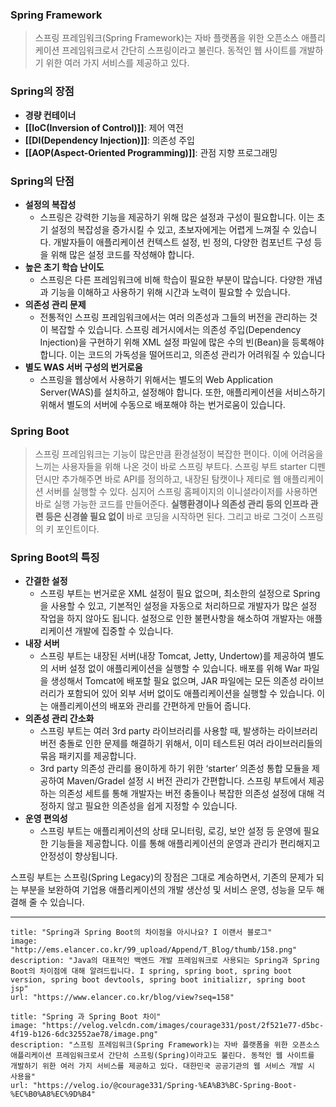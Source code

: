 ### Spring Framework
>스프링 프레임워크(Spring Framework)는 자바 플랫폼을 위한 오픈소스 애플리케이션 프레임워크로서 간단히 스프링이라고 불린다.
>동적인 웹 사이트를 개발하기 위한 여러 가지 서비스를 제공하고 있다.

### Spring의 장점
- **경량 컨테이너**
- **[[IoC(Inversion of Control)]]**: 제어 역전
- **[[DI(Dependency Injection)]]**: 의존성 주입
- **[[AOP(Aspect-Oriented Programming)]]**: 관점 지향 프로그래밍

### Spring의 단점
- **설정의 복잡성**
	- 스프링은 강력한 기능을 제공하기 위해 많은 설정과 구성이 필요합니다. 이는 초기 설정의 복잡성을 증가시킬 수 있고, 초보자에게는 어렵게 느껴질 수 있습니다. 개발자들이 애플리케이션 컨텍스트 설정, 빈 정의, 다양한 컴포넌트 구성 등을 위해 많은 설정 코드를 작성해야 합니다.
- **높은 초기 학습 난이도**
	- 스프링은 다른 프레임워크에 비해 학습이 필요한 부분이 많습니다. 다양한 개념과 기능을 이해하고 사용하기 위해 시간과 노력이 필요할 수 있습니다.
- **의존성 관리 문제**
	- 전통적인 스프링 프레임워크에서는 여러 의존성과 그들의 버전을 관리하는 것이 복잡할 수 있습니다. 스프링 레거시에서는 의존성 주입(Dependency Injection)을 구현하기 위해 XML 설정 파일에 많은 수의 빈(Bean)을 등록해야 합니다. 이는 코드의 가독성을 떨어뜨리고, 의존성 관리가 어려워질 수 있습니다
- **별도 WAS 서버 구성의 번거로움**
	- 스프링을 웹상에서 사용하기 위해서는 별도의 Web Application Server(WAS)를 설치하고, 설정해야 합니다. 또한, 애플리케이션을 서비스하기 위해서 별도의 서버에 수동으로 배포해야 하는 번거로움이 있습니다.
### Spring Boot
>스프링 프레임워크는 기능이 많은만큼 환경설정이 복잡한 편이다. 이에 어려움을 느끼는 사용자들을 위해 나온 것이 바로 스프링 부트다.
>스프링 부트 starter 디펜던시만 추가해주면 바로 API를 정의하고, 내장된 탐캣이나 제티로 웹 애플리케이션 서버를 실행할 수 있다. 심지어 스프링 홈페이지의 이니셜라이저를 사용하면 바로 실행 가능한 코드를 만들어준다. **실행환경이나 의존성 관리 등의 인프라 관련 등은 신경쓸 필요 없이** 바로 코딩을 시작하면 된다. 그리고 바로 그것이 스프링의 키 포인트이다.
### Spring Boot의 특징
- **간결한 설정**
	- 스프링 부트는 번거로운 XML 설정이 필요 없으며, 최소한의 설정으로 Spring을 사용할 수 있고, 기본적인 설정을 자동으로 처리하므로 개발자가 많은 설정 작업을 하지 않아도 됩니다. 설정으로 인한 불편사항을 해소하여 개발자는 애플리케이션 개발에 집중할 수 있습니다.
- **내장 서버**
	- 스프링 부트는 내장된 서버(내장 Tomcat, Jetty, Undertow)를 제공하여 별도의 서버 설정 없이 애플리케이션을 실행할 수 있습니다. 배포를 위해 War 파일을 생성해서 Tomcat에 배포할 필요 없으며, JAR 파일에는 모든 의존성 라이브러리가 포함되어 있어 외부 서버 없이도 애플리케이션을 실행할 수 있습니다. 이는 애플리케이션의 배포와 관리를 간편하게 만들어 줍니다.
- **의존성 관리 간소화**
	- 스프링 부트는 여러 3rd party 라이브러리를 사용할 때, 발생하는 라이브러리 버전 충돌로 인한 문제를 해결하기 위해서, 이미 테스트된 여러 라이브러리들의 묶음 패키지를 제공합니다. 
	- 3rd party 의존성 관리를 용이하게 하기 위한 ‘starter’ 의존성 통합 모듈을 제공하여 Maven/Gradel 설정 시 버전 관리가 간편합니다. 스프링 부트에서 제공하는 의존성 세트를 통해 개발자는 버전 충돌이나 복잡한 의존성 설정에 대해 걱정하지 않고 필요한 의존성을 쉽게 지정할 수 있습니다.
- **운영 편의성**
	- 스프링 부트는 애플리케이션의 상태 모니터링, 로깅, 보안 설정 등 운영에 필요한 기능들을 제공합니다. 이를 통해 애플리케이션의 운영과 관리가 편리해지고 안정성이 향상됩니다.

스프링 부트는 스프링(Spring Legacy)의 장점은 그대로 계승하면서, 기존의 문제가 되는 부분을 보완하여 기업용 애플리케이션의 개발 생산성 및 서비스 운영, 성능을 모두 해결해 줄 수 있습니다.

---
```embed
title: "Spring과 Spring Boot의 차이점을 아시나요? I 이랜서 블로그"
image: "http://ems.elancer.co.kr/99_upload/Append/T_Blog/thumb/158.png"
description: "Java의 대표적인 백엔드 개발 프레임워크로 사용되는 Spring과 Spring Boot의 차이점에 대해 알려드립니다. I spring, spring boot, spring boot version, spring boot devtools, spring boot initializr, spring boot jsp"
url: "https://www.elancer.co.kr/blog/view?seq=158"
```
```embed
title: "Spring 과 Spring Boot 차이"
image: "https://velog.velcdn.com/images/courage331/post/2f521e77-d5bc-4f19-b126-6dc32552ae78/image.png"
description: "스프링 프레임워크(Spring Framework)는 자바 플랫폼을 위한 오픈소스 애플리케이션 프레임워크로서 간단히 스프링(Spring)이라고도 불린다. 동적인 웹 사이트를 개발하기 위한 여러 가지 서비스를 제공하고 있다. 대한민국 공공기관의 웹 서비스 개발 시 사용을"
url: "https://velog.io/@courage331/Spring-%EA%B3%BC-Spring-Boot-%EC%B0%A8%EC%9D%B4"
```
